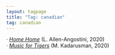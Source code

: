 ```yaml
---
layout: tagpage
title: "Tag: canadian"
tag: canadian
---
```

· <em><a href="https://infixing.github.io/reviews/YA/allen-agostini_home.html">Home Home</a></em> (L. Allen-Angostini, 2020)</br>
· <em><a href="https://infixing.github.io/reviews/kids/kadarusman_tigers.html">Music for Tigers</a></em> (M. Kadarusman, 2020)
